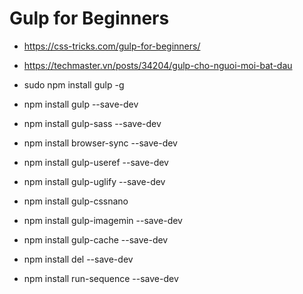 # Gulp for Beginners

- https://css-tricks.com/gulp-for-beginners/
- https://techmaster.vn/posts/34204/gulp-cho-nguoi-moi-bat-dau

- sudo npm install gulp -g
- npm install gulp --save-dev
- npm install gulp-sass --save-dev
- npm install browser-sync --save-dev
- npm install gulp-useref --save-dev
- npm install gulp-uglify --save-dev
- npm install gulp-cssnano
- npm install gulp-imagemin --save-dev
- npm install gulp-cache --save-dev
- npm install del --save-dev
- npm install run-sequence --save-dev
